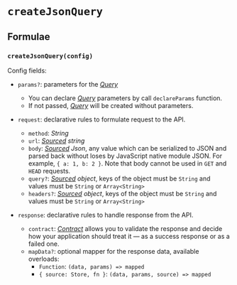 # `createJsonQuery`

## Formulae

### `createJsonQuery(config)`

Config fields:

- `params?`: parameters for the [_Query_](../primitives/query.md)

  - You can declare [_Query_](../primitives/query.md) parameters by call `declareParams` function.
  - If not passed, [_Query_](../primitives/query.md) will be created without parameters.

- `request`: declarative rules to formulate request to the API.

  - `method`: _String_
  - `url`: _[Sourced](../primitives/sourced.md) string_
  - `body`: _[Sourced](../primitives/sourced.md) Json_, any value which can be serialized to JSON and parsed back without loses by JavaScript native module JSON. For example, `{ a: 1, b: 2 }`. Note that body cannot be used in `GET` and `HEAD` requests.
  - `query?`: _[Sourced](../primitives/sourced.md) object_, keys of the object must be `String` and values must be `String` or `Array<String>`
  - `headers?`: _[Sourced](../primitives/sourced.md) object_, keys of the object must be `String` and values must be `String` or `Array<String>`

- `response`: declarative rules to handle response from the API.
  - `contract`: [_Contract_](../primitives/contract.md) allows you to validate the response and decide how your application should treat it — as a success response or as a failed one.
  - `mapData?`: optional mapper for the response data, available overloads:
    - `Function`: `(data, params) => mapped`
    - `{ source: Store, fn }`: `(data, params, source) => mapped`
